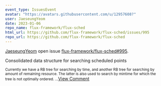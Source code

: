 ```yaml
---
event_type: IssuesEvent
avatar: "https://avatars.githubusercontent.com/u/12957608?"
user: JaeseungYeom
date: 2023-01-06
repo_name: flux-framework/flux-sched
html_url: https://github.com/flux-framework/flux-sched/issues/995
repo_url: https://github.com/flux-framework/flux-sched
---
```


<a href='https://github.com/JaeseungYeom' target='_blank'>JaeseungYeom</a> open issue <a href='https://github.com/flux-framework/flux-sched/issues/995' target='_blank'>flux-framework/flux-sched#995</a>.

<p>Consolidated data structure for searching scheduled points</p><small>Currently we have a RB tree for searching by time, and another RB tree for searching by amount of remaining resource. The latter is also used to search by mintime for which the tree is not optimally ordered....</small><a href='https://github.com/flux-framework/flux-sched/issues/995' target='_blank'>View Comment</a>